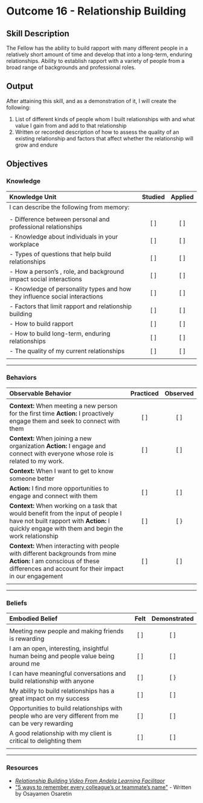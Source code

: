 # Outcome 16 - Relationship Building

## Skill Description

The Fellow has the ability to build rapport with many different people in a relatively short amount of time and develop that into a long-term, enduring relationships. Ability to establish rapport with a variety of people from a broad range of backgrounds and professional roles.


## Output

After attaining this skill, and as a demonstration of it, I will create the following:

1. List of different kinds of people whom I built relationships with and what value I gain from and add to that relationship
2. Written or recorded description of how to assess the quality of an existing relationship and factors that affect whether the relationship will grow and endure 


## Objectives

### Knowledge

| Knowledge Unit | Studied | Applied |
|:---|:---:|:---:|
| I can describe the following from memory: | | |
| | | |
| - Difference between personal and professional relationships | [ ] | [ ] |
| - Knowledge about individuals in your workplace | [ ] | [ ] |
| - Types of questions that help build relationships | [ ] | [ ] |
| - How a person’s , role, and background impact social interactions | [ ] | [ ] |
| - Knowledge of personality types and how they influence social interactions | [ ] | [ ] |
| - Factors that limit rapport and relationship building | [ ] | [ ] |
| - How to build rapport | [ ] | [ ] |
| - How to build long-term, enduring relationships | [ ] | [ ] |
| - The quality of my current relationships | [ ] | [ ] |
| | | |

---

### Behaviors

| Observable Behavior | Practiced | Observed |
|:---|:---:|:---:|
| | | |
| **Context:** When meeting a new person for the first time **Action:** I proactively engage them and seek to connect with them | [ ] | [ ] |
| **Context:** When joining a new organization **Action:** I engage and connect with everyone whose role is related to my work.  | [ ] | [ ] |
| **Context:** When I want to get to know someone better 
| **Action:** I find more opportunities to engage and connect with them | [ ] | [ ] |
| **Context:** When working on a task that would benefit from the input of people I have not built rapport with **Action:** I quickly engage with them and begin the work relationship | [ ] | [ } |
| **Context:** When interacting with people with different backgrounds from mine **Action:** I am conscious of these differences and account for their impact in our engagement | [ ] | [ ] |
| | | |

---

### Beliefs

| Embodied Belief | Felt | Demonstrated |
|:---|:---:|:---:|
| | | |
| Meeting new people and making friends is rewarding | [ ] | [ ] |
| I am an open, interesting, insightful human being and people value being around me | [ ] | [ ] |
| I can have meaningful conversations and build relationship with anyone | [ ] | [ } |
| My ability to build relationships has a great impact on my success | [ ] | [ ] |
| Opportunities to build relationships with people who are very different from me can be very rewarding | [ ] | [ ] |
| A good relationship with my client is critical to delighting them | [ ] | [ ] |
| | | |

---



### Resources
- [_Relationship Building Video From Andela Learning Facilitaor_](https://vimeo.com/216648683)
- ["5 ways to remember every colleague’s or teammate’s name"](https://medium.com/@YamenOsaretin/5-ways-to-remember-every-colleagues-or-teammate-s-name-1d2ea9dc5fe4) - Written by Osayamen Osaretin
